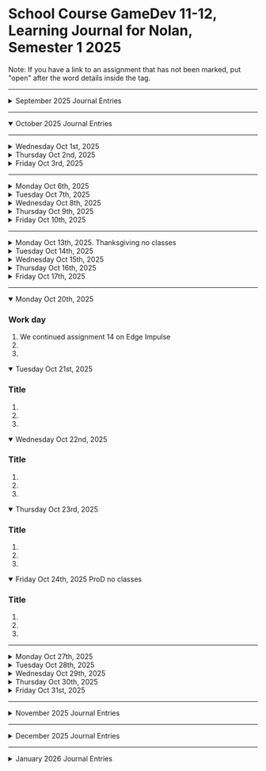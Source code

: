# School Course GameDev 11-12, Learning Journal for Nolan, Semester 1 2025


Note: If you have a link to an assignment that has not been marked, put "open" after the word details inside the tag.

---

<details ><summary>September 2025 Journal Entries</summary>

---


---      

<details ><summary>Monday Sept 8th, 2025</summary>

### The first day
1. We were learning each others names.
1. We activated our github pages.
1. We discussed if-statements.
1. We began learning about VIDEO-FLAC.

</details>

<details ><summary>Tuesday Sept 9th, 2025</summary>

### Honestly, I cant remember what happened here.

</details>

<details ><summary>Wed Sept 10th, 2025</summary>

### Title
1.
1.
1.

</details>

<details ><summary>Thursday Sept 11th, 2025</summary>

### Title
1.
1.
1.

</details>

<details ><summary>Friday Sept 12th, 2025</summary>

### Title
1.
1.
1.

</details>

---     

<details ><summary>Monday Sept 15th, 2025</summary>

### Work day
1. We just worked on our assignments.
1. VIDEO-FLAC test tomorrow.
1.

</details>

<details ><summary>Tuesday Sept 16th, 2025</summary>

### There is a VIDEO-FLAC test today.
1. I have already got the basics of videoflac, so this test shouldn't be too difficult.
1.
1.

</details>

<details ><summary>Wed Sept 17th, 2025</summary>

### Tables and Lists
1. We started assignment 3 on tables and lists.
1. We also started assignment 4 on vibecoding and cleaning.
1.

</details>

<details ><summary>Thursday Sept 18th, 2025</summary>

### Forms
1. We started Assignment 5 on Forms.
1. We had a "test" on everybody's names.
1. It wasn't really a test at all, it was just a second name assignment.

</details>

<details ><summary>Friday Sept 19th, 2025 School Goals ProD  No Classes</summary>

</details>

---   

<details ><summary>Monday Sept 22nd, 2025</summary>

### Work day
1. I learned how to add images to tables with links, thus finishing assignment 3 on lists and tables.
1. I put assignment 4 on VibeCodeCleaing up for mark, as well as assignment 3.
1. I progressed on assignent 5 on forms. It is nearly finished now.

</details>

<details ><summary>Tuesday Sept 23rd, 2025</summary>

### CSS Assignment
1. We started assignment 6 on CSS styling.
1. I learned about styling CSS borders and text.
1.

</details>

<details ><summary>Wed Sept 24th, 2025</summary>

### Work day
1. Simply just worked on assignment 6.
1.
1.

</details>

<details ><summary>Thursday Sept 25th, 2025</summary>

### easyEDA
1. We made our first project on easyEDA.com.
1. I have absolutely no idea what is happening.
1.

</details>

<details ><summary>Friday Sept 26th, 2025</summary>

### InputOutput assignment
1. We started assignment 8 on input/output.
1. This assignment means much to me because we dont have starting code to work off of.
1. We are to write our code from the ground up this time.

</details>

---      

<details ><summary>Monday Sept 29th, 2025</summary>

### Variables Assignment
1. We started assignment 9 on variables.
1.
1.

</details>



<details ><summary>Tuesday Sept 30th, 2025. Truth and Reconciliation no classes</summary>


</details>

</details>  <!-- END of September -->

---

<details open><summary>October 2025 Journal Entries</summary>

---

<details ><summary>Wednesday Oct 1st, 2025</summary>

### Work day

</details>

<details ><summary>Thursday Oct 2nd, 2025</summary>

### VideoFlac test
1. We did our Hard VideoFlac full test.
1. We started assignment 10 on for loops.
1.

</details>

<details ><summary>Friday Oct 3rd, 2025</summary>

### Work day

</details>

---    

<details ><summary>Monday Oct 6th, 2025</summary>

### Assignment 11
1. We started assignment 11 on arrays with for loops.
1.
1.

</details>

<details ><summary>Tuesday Oct 7th, 2025</summary>

### Work day
1. I finished assignment 11
1. I began working on my first X assignment, which is a simple Rock Paper Scissors game!
1.

</details>

<details ><summary>Wednesday Oct 8th, 2025</summary>

### Work day
1. I finished my first X assignment, you can find it [here](https://nolan-b-mss.github.io/game-dev-nolan-2025/public/x-x-rock-paper-scissors-nolan.html).
1.
1.

</details>

<details ><summary>Thursday Oct 9th, 2025</summary>

### Assignment 12
1. We started assignment 12 on events.
1.
1.

</details>

<details ><summary>Friday Oct 10th, 2025</summary>

### Work day
1. I finished assignment 12.
1. I started another X assigment.
1.

</details>

---    

<details ><summary>Monday Oct 13th, 2025. Thanksgiving no classes</summary>


</details>

<details ><summary>Tuesday Oct 14th, 2025</summary>

### Assignment 13
1. We did assigment 13 on extending classes.
1.
1.

</details>

<details ><summary>Wednesday Oct 15th, 2025</summary>

### Edge Impulse
1. We started assignment 14 on Edge Impulse
1.
1.

</details>

<details ><summary>Thursday Oct 16th, 2025</summary>

### Work day
1. We continued assignment 14 on Edge Impulse
1.
1.

</details>

<details ><summary>Friday Oct 17th, 2025</summary>

### Work day
1. We continued assigment 14 on Edge Impulse
1.
1.

</details>

---     

<details open><summary>Monday Oct 20th, 2025</summary>

### Work day
1. We continued assignment 14 on Edge Impulse
1.
1.

</details>

<details open><summary>Tuesday Oct 21st, 2025</summary>

### Title
1.
1.
1.

</details>

<details open><summary>Wednesday Oct 22nd, 2025</summary>

### Title
1.
1.
1.

</details>

<details open><summary>Thursday Oct 23rd, 2025</summary>

### Title
1.
1.
1.

</details>

<details open><summary>Friday Oct 24th, 2025 ProD no classes</summary>

### Title
1.
1.
1.

</details>

---     

<details ><summary>Monday Oct 27th, 2025</summary>

### Title
1.
1.
1.

</details>

<details><summary>Tuesday Oct 28th, 2025</summary>

### Title
1.
1.
1.

</details>

<details><summary>Wednesday Oct 29th, 2025</summary>

### Title
1.
1.
1.

</details>

<details><summary>Thursday Oct 30th, 2025</summary>

### Title
1.
1.
1.

</details>

<details><summary>Friday Oct 31st, 2025</summary>

### Title
1.
1.
1.

</details>

</details>   <!-- END of October -->



---



<details ><summary>November 2025 Journal Entries</summary>

---

---    

<details ><summary>Monday Nov 3rd, 2025</summary>

### Title
1.
1.
1.

</details>

<details><summary>Tuesday Nov 4th, 2025</summary>

### Title
1.
1.
1.

</details>

<details><summary>Wednesday Nov 5th, 2025</summary>

### Title
1.
1.
1.

</details>

<details><summary>Thursday Nov 6th, 2025</summary>

### Title
1.
1.
1.

</details>

<details><summary>Friday Nov 7th, 2025 half day </summary>

### Title
1.
1.
1.

</details>

---    

<details ><summary>Monday Nov 10th, 2025</summary>

### Title
1.
1.
1.

</details>

<details><summary>Tuesday Nov 11th, 2025 No Classes</summary>

### Title
1.
1.
1.

</details>

<details><summary>Wednesday Nov 12th, 2025</summary>

### Title
1.
1.
1.

</details>

<details><summary>Thursday Nov 13th, 2025</summary>

### Title
1.
1.
1.

</details>

<details><summary>Friday Nov 14th, 2025</summary>

### Title
1.
1.
1.

</details>

---     

<details ><summary>Monday Nov 17th, 2025</summary>

### Title
1.
1.
1.

</details>

<details><summary>Tuesday Nov 18th, 2025</summary>

### Title
1.
1.
1.

</details>

<details><summary>Wednesday Nov 19th, 2025</summary>

### Title
1.
1.
1.

</details>

<details><summary>Thursday Nov 20th, 2025</summary>

### Title
1.
1.
1.

</details>

<details><summary>Friday Nov 21st, 2025</summary>

### Title
1.
1.
1.

</details>

---    

<details ><summary>Monday Nov 24th, 2025</summary>

### Title
1.
1.
1.

</details>

<details><summary>Tuesday Nov 25th, 2025</summary>

### Title
1.
1.
1.

</details>

<details><summary>Wednesday Nov 26th, 2025</summary>

### Title
1.
1.
1.

</details>

<details><summary>Thursday Nov 27th, 2025</summary>

### Title
1.
1.
1.

</details>

<details><summary>Friday Nov 28th, 2025 No classes</summary>

### Title
1.
1.
1.

</details>

</details>   <!-- END of November -->







---




<details ><summary>December 2025 Journal Entries</summary>

---

---    

<details ><summary>Monday Dec 1st, 2025</summary>

### Title
1.
1.
1.

</details>

<details><summary>Tuesday Dec 2nd, 2025</summary>

### Title
1.
1.
1.

</details>

<details><summary>Wednesday Dec 3rd, 2025</summary>

### Title
1.
1.
1.

</details>

<details><summary>Thursday Dec 4th, 2025</summary>

### Title
1.
1.
1.

</details>

<details><summary>Friday Dec 5th, 2025</summary>

### Title
1.
1.
1.

</details>

---    

<details ><summary>Monday Dec 8th, 2025</summary>

### Title
1.
1.
1.

</details>

<details><summary>Tuesday Dec 9th, 2025</summary>

### Title
1.
1.
1.

</details>

<details><summary>Wednesday Dec 10th, 2025</summary>

### Title
1.
1.
1.

</details>

<details><summary>Thursday Dec 11th, 2025</summary>

### Title
1.
1.
1.

</details>

<details><summary>Friday Dec 12th, 2025</summary>

### Title
1.
1.
1.

</details>

---     

<details ><summary>Monday Dec 15th, 2025</summary>

### Title
1.
1.
1.

</details>

<details><summary>Tuesday Dec 16th, 2025</summary>

### Title
1.
1.
1.

</details>

<details><summary>Wednesday Dec 17th, 2025</summary>

### Title
1.
1.
1.

</details>

<details><summary>Thursday Dec 18th, 2025</summary>

### Title
1.
1.
1.

</details>

<details><summary>Friday Dec 19th, 2025 Last day for winter break</summary>

### Title
1.
1.
1.

</details>



</details><!-- END of December -->



---



<details ><summary>January 2026 Journal Entries</summary>

---



---     

<details ><summary>Monday Jan 5th, 2026 School opens</summary>

### Title
1.
1.
1.

</details>

<details><summary>Tuesday Jan 6th, 2026</summary>

### Title
1.
1.
1.

</details>

<details><summary>Wednesday Jan 7th, 2026</summary>

### Title
1.
1.
1.

</details>

<details><summary>Thursday Jan 8th, 2026</summary>

### Title
1.
1.
1.

</details>

<details><summary>Friday Jan 9th, 2026</summary>

### Title
1.
1.
1.

</details>

---     

<details ><summary>Monday Jan 12th, 2026</summary>

### Title
1.
1.
1.

</details>

<details><summary>Tuesday Jan 13th, 2026</summary>

### Title
1.
1.
1.

</details>

<details><summary>Wednesday Jan 14th, 2026</summary>

### Title
1.
1.
1.

</details>

<details><summary>Thursday Jan 15th, 2026</summary>

### Title
1.
1.
1.

</details>

<details><summary>Friday Jan 16th, 2026</summary>

### Title
1.
1.
1.

</details>

---    

<details ><summary>Monday Jan 19th, 2026</summary>

### Title
1.
1.
1.

</details>

<details><summary>Tuesday Jan 20th, 2026</summary>

### Title
1.
1.
1.

</details>

<details><summary>Wednesday Jan 21st, 2026</summary>

### Title
1.
1.
1.

</details>

<details><summary>Thursday Jan 22nd, 2026</summary>

### Title
1.
1.
1.

</details>

<details><summary>Friday Jan 23rd, 2026 Semesster turn around day no classes</summary>

### Title
1.
1.
1.

</details>

---    

<details ><summary>Monday Jan 26th, 2026</summary>

### Title
1.
1.
1.

</details>

<details><summary>Tuesday Jan 27th, 2026</summary>

### Title
1.
1.
1.

</details>

<details><summary>Wednesday Jan 28th, 2026</summary>

### Title
1.
1.
1.

</details>

<details><summary>Thursday Jan 29th, 2026</summary>

### Title
1.
1.
1.

</details>

<details><summary>Friday Jan 30th, 2026</summary>

### Title
1.
1.
1.

</details>

</details>   <!-- END of January -->
